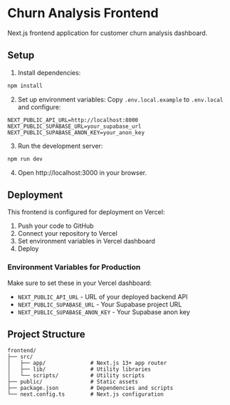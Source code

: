 # Churn Analysis Frontend

Next.js frontend application for customer churn analysis dashboard.

## Setup

1. Install dependencies:
```bash
npm install
```

2. Set up environment variables:
Copy `.env.local.example` to `.env.local` and configure:
```
NEXT_PUBLIC_API_URL=http://localhost:8000
NEXT_PUBLIC_SUPABASE_URL=your_supabase_url
NEXT_PUBLIC_SUPABASE_ANON_KEY=your_anon_key
```

3. Run the development server:
```bash
npm run dev
```

4. Open http://localhost:3000 in your browser.

## Deployment

This frontend is configured for deployment on Vercel:

1. Push your code to GitHub
2. Connect your repository to Vercel
3. Set environment variables in Vercel dashboard
4. Deploy

### Environment Variables for Production

Make sure to set these in your Vercel dashboard:
- `NEXT_PUBLIC_API_URL` - URL of your deployed backend API
- `NEXT_PUBLIC_SUPABASE_URL` - Your Supabase project URL
- `NEXT_PUBLIC_SUPABASE_ANON_KEY` - Your Supabase anon key

## Project Structure

```
frontend/
├── src/
│   ├── app/              # Next.js 13+ app router
│   ├── lib/              # Utility libraries
│   └── scripts/          # Utility scripts
├── public/               # Static assets
├── package.json          # Dependencies and scripts
└── next.config.ts        # Next.js configuration
```